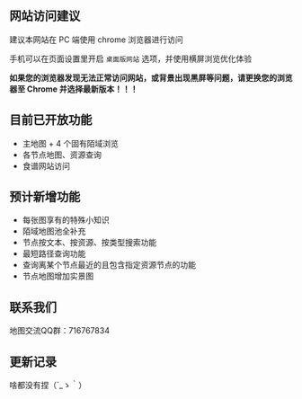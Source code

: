 ## 网站访问建议

建议本网站在 PC 端使用 chrome 浏览器进行访问

手机可以在页面设置里开启 `桌面版网站` 选项，并使用横屏浏览优化体验

**如果您的浏览器发现无法正常访问网站，或背景出现黑屏等问题，请更换您的浏览器至 Chrome 并选择最新版本！！！**

## 目前已开放功能

- 主地图 + 4 个固有陌域浏览
- 各节点地图、资源查询
- 食谱网站访问

## 预计新增功能

- 每张图享有的特殊小知识
- 陌域地图池全补充
- 节点按文本、按资源、按类型搜索功能
- 最短路径查询功能
- 查询离某个节点最近的且包含指定资源节点的功能
- 节点地图增加实景图

## 联系我们

地图交流QQ群：716767834

## 更新记录

啥都没有捏（´_ゝ｀）